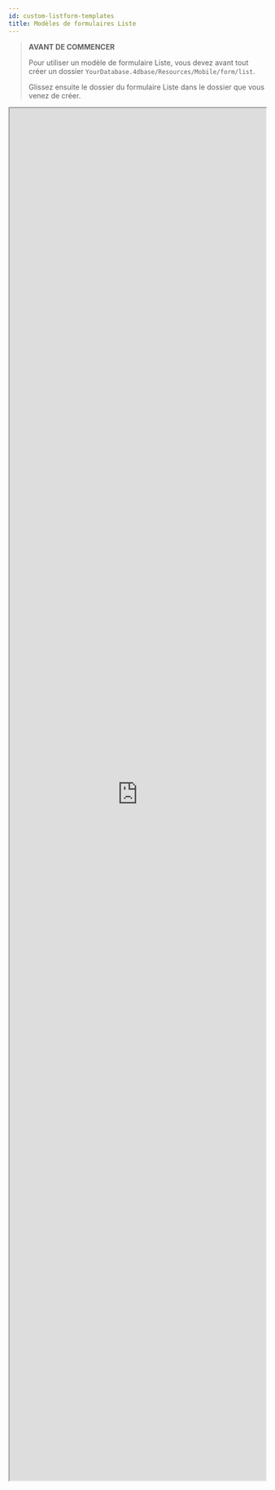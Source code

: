 ```yaml
---
id: custom-listform-templates
title: Modèles de formulaires Liste
---
```


> **AVANT DE COMMENCER**
> 
> Pour utiliser un modèle de formulaire Liste, vous devez avant tout créer un dossier `YourDatabase.4dbase/Resources/Mobile/form/list`.
> 
> Glissez ensuite le dossier du formulaire Liste dans le dossier que vous venez de créer.

<div markdown="1">

<iframe src="https://4d-go-mobile.github.io/gallery/#/type/form-list/picker/0" scrolling="no" height="2700" width="100%">
</iframe>
</div>